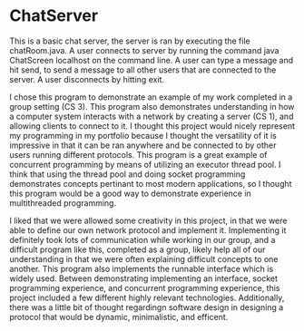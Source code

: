 # ChatServer
This is a basic chat server, the server is ran by executing the file chatRoom.java. A user connects to server by running the command java ChatScreen localhost <username> on the command line. A user can type a message and hit send, to send a message to all other users that are connected to the server. A user disconnects by hitting exit.
 
I chose this program to demonstrate an example of my work completed in a group setting (CS 3). This program also demonstrates understanding in how a computer system interacts with a network by creating a server (CS 1), and allowing clients to connect to it. I thought this project would nicely represent my programming in my portfolio because I thought the versatility of it is impressive in that it can be ran anywhere and be connected to by other users running different protocols. This program is a great example of concurrent programming by means of utilizing an executor thread pool. I think that using the thread pool and doing socket programming demonstrates concepts pertinant to most modern applications, so I thought this program would be a good way to demonstrate experience in multithreaded programming.

I liked that we were allowed some creativity in this project, in that we were able to define our own network protocol and implement it. Implementing it definitely took lots of communication while working in our group, and a difficult program like this, completed as a group, likely help all of our understanding in that we were often explaining difficult concepts to one another. This program also implements the runnable interface which is widely used. Between demonstrating implementing an interface, socket programming experience, and concurrent programming experience, this project included a few different highly relevant technologies. Additionally, there was a little bit of thought regardingn software design in designing a protocol that would be dynamic, minimalistic, and efficent. 
